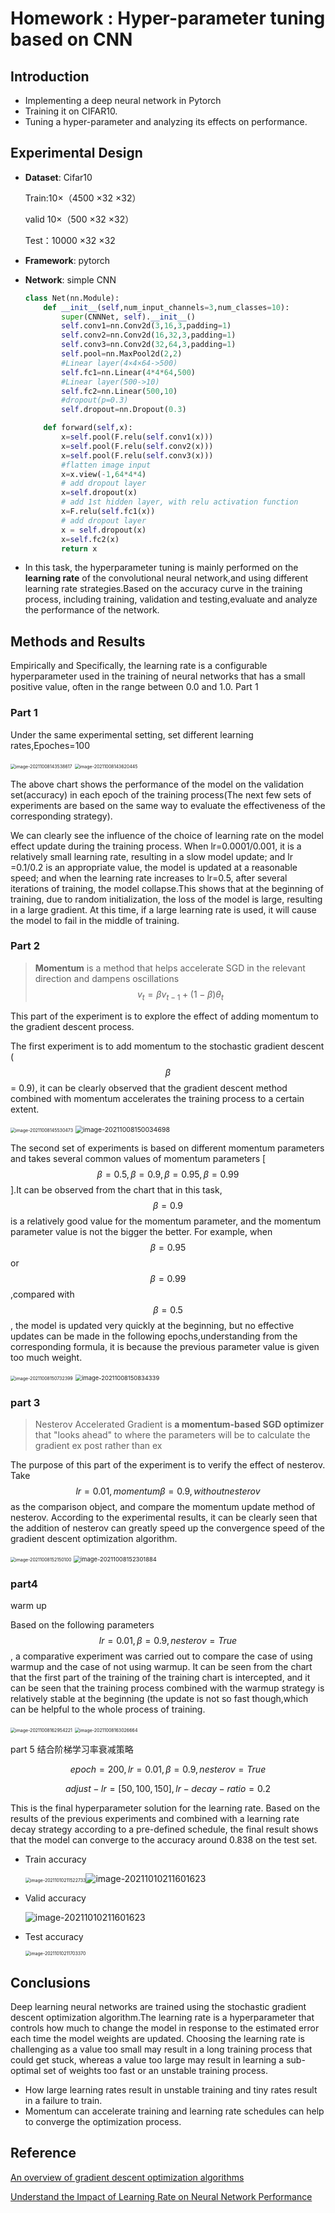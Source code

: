 # Homework : Hyper-parameter tuning based on CNN

## Introduction

- Implementing  a deep neural network in Pytorch
- Training it on CIFAR10.
- Tuning a hyper-parameter and analyzing its effects on performance.

## Experimental Design

- **Dataset**: Cifar10

  Train:10×（4500 ×32 ×32） 

  valid 10×（500 ×32 ×32） 

  Test：10000 ×32 ×32

- **Framework**: pytorch

- **Network**: simple CNN

  ```python
  class Net(nn.Module):
      def __init__(self,num_input_channels=3,num_classes=10):
          super(CNNNet, self).__init__()
          self.conv1=nn.Conv2d(3,16,3,padding=1)
          self.conv2=nn.Conv2d(16,32,3,padding=1)
          self.conv3=nn.Conv2d(32,64,3,padding=1)
          self.pool=nn.MaxPool2d(2,2)
          #Linear layer(4×4×64->500)
          self.fc1=nn.Linear(4*4*64,500)
          #Linear layer(500->10)
          self.fc2=nn.Linear(500,10)
          #dropout(p=0.3)
          self.dropout=nn.Dropout(0.3)
  
      def forward(self,x):
          x=self.pool(F.relu(self.conv1(x)))
          x=self.pool(F.relu(self.conv2(x)))
          x=self.pool(F.relu(self.conv3(x)))
          #flatten image input
          x=x.view(-1,64*4*4)
          # add dropout layer
          x=self.dropout(x)
          # add 1st hidden layer, with relu activation function
          x=F.relu(self.fc1(x))
          # add dropout layer
          x = self.dropout(x)
          x=self.fc2(x)
          return x
  ```

- In this task, the hyperparameter tuning is mainly performed on the **learning rate** of the convolutional neural network,and using different learning rate strategies.Based on the accuracy curve in the training process, including training, validation and testing,evaluate and analyze the performance of the network.

## Methods and Results

Empirically and Specifically, the learning rate is a configurable hyperparameter used in the training of neural networks that has a small positive value, often in the range between 0.0 and 1.0. Part 1 

### Part 1

Under the same experimental setting, set different learning rates,Epoches=100

<img src="img1/image-20211008143538617.png" alt="image-20211008143538617" style="zoom: 50%;" />

<img src="img1/image-20211008143620445.png" alt="image-20211008143620445" style="zoom:50%;" />

The above chart shows the performance of the model on the validation set(accuracy) in each epoch of the training process(The next few sets of experiments are based on the same way to evaluate the effectiveness of the corresponding strategy).

We can clearly see the influence of the choice of learning rate on the model effect update during the training process. When lr=0.0001/0.001, it is a relatively small learning rate, resulting in a slow model update; and lr =0.1/0.2 is an appropriate value, the model is updated at a reasonable speed; and when the learning rate increases to lr=0.5, after several iterations of training, the model collapse.This shows that at the beginning of training, due to random initialization, the loss of the model is large, resulting in a large gradient. At this time, if a large learning rate is used, it will cause the model to fail in the middle of training.

### Part 2 

> **Momentum** is a method that helps accelerate SGD in the relevant direction and dampens oscillations
> $$
> v_{t}=\beta v_{t-1}+(1-\beta) \theta_{t}
> $$

This part of the experiment is to explore the effect of adding momentum to the gradient descent process. 

The first experiment is to add momentum to the stochastic gradient descent ($$\beta$$= 0.9), it can be clearly observed that the gradient descent method combined with momentum accelerates the training process to a certain extent.

<img src="img1/image-20211008145530473.png" alt="image-20211008145530473" style="zoom:50%;" />

<img src="img1/image-20211008150034698.png" alt="image-20211008150034698" style="zoom:75%;" />

The second set of experiments is based on different momentum parameters and takes several common  values of momentum parameters [$$\beta=0.5,\beta=0.9,\beta=0.95,\beta=0.99$$].It can be observed from the chart that in this task, $$\beta=0.9$$ is a relatively good value for the momentum parameter, and  the momentum parameter value is not the bigger the better. For example, when $$\beta =0.95$$ or $$\beta=0.99$$,compared with $$\beta=0.5$$, the model is updated very quickly at the beginning, but no effective updates can be made in the following epochs,understanding from the corresponding formula, it is because the previous parameter value is given too much weight.

<img src="img1/image-20211008150732399.png" alt="image-20211008150732399" style="zoom: 50%;" />

<img src="img1/image-20211008150834339.png" alt="image-20211008150834339" style="zoom: 67%;" />

### part 3

> Nesterov Accelerated Gradient is **a momentum-based SGD optimizer** that "looks ahead" to where the parameters will be to calculate the gradient ex post rather than ex 

The purpose of this part of the experiment is to verify the effect of nesterov. Take  $$lr=0.01,momentum \beta=0.9,without nesterov$$ as the comparison object, and compare the momentum update method of nesterov. According to the experimental results, it can be clearly seen that the addition of nesterov can greatly speed up the convergence speed of the gradient descent optimization algorithm.

<img src="img1/image-20211008152150100.png" alt="image-20211008152150100" style="zoom: 50%;" />

<img src="img1/image-20211008152301884.png" alt="image-20211008152301884" style="zoom:67%;" />

### part4 

warm up

Based on the following parameters $$lr=0.01,\beta=0.9,nesterov=True$$, a comparative experiment was carried out to compare the case of using warmup and the case of not using warmup. It can be seen from the chart that the first part of the training of the training chart is intercepted, and it can be seen that the training process combined with the warmup strategy is relatively stable at the beginning (the update is not so fast though,which can be helpful to the whole process of training.

<img src="img1/image-20211008162954221.png" alt="image-20211008162954221" style="zoom:50%;" />

<img src="img1/image-20211008163026664.png" alt="image-20211008163026664" style="zoom:50%;" />

part 5 结合阶梯学习率衰减策略

$$ epoch=200,lr=0.01,\beta=0.9,nesterov=True$$

$$adjust-lr=[50, 100, 150],lr-decay-ratio=0.2$$

This is the final hyperparameter solution for the learning rate. Based on the results of the previous experiments and combined with  a  learning rate decay strategy according to a pre-defined schedule, the final result shows that the model can converge to the accuracy around 0.838 on the test set.

- Train accuracy

  <img src="img1/image-20211010211522733.png" alt="image-20211010211522733" style="zoom:50%;" />![image-20211010211601623](img1/image-20211010211601623.png)

- Valid accuracy

  ![image-20211010211601623](img1/image-20211010211601623.png)

- Test accuracy

  <img src="img1/image-20211010211703370.png" alt="image-20211010211703370" style="zoom:50%;" />

## Conclusions

Deep learning neural networks are trained using the stochastic gradient descent optimization algorithm.The learning rate is a hyperparameter that controls how much to change the model in response to the estimated error each time the model weights are updated. Choosing the learning rate is challenging as a value too small may result in a long training process that could get stuck, whereas a value too large may result in learning a sub-optimal set of weights too fast or an unstable training process.



- How large learning rates result in unstable training and tiny rates result in a failure to train.
- Momentum can accelerate training and learning rate schedules can help to converge the optimization process.

## Reference

[An overview of gradient descent optimization algorithms](https://ruder.io/optimizing-gradient-descent/index.html#momentum)

[Understand the Impact of Learning Rate on Neural Network Performance](https://machinelearningmastery.com/understand-the-dynamics-of-learning-rate-on-deep-learning-neural-networks/)